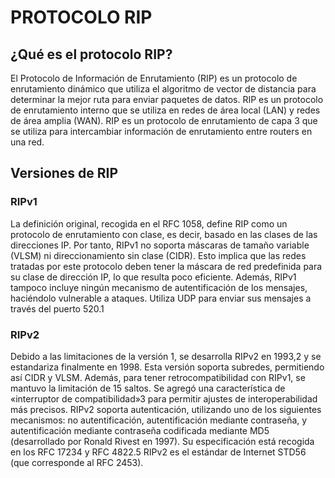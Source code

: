# PROTOCOLO RIP

## ¿Qué es el protocolo RIP?

El Protocolo de Información de Enrutamiento (RIP) es un protocolo de enrutamiento dinámico que utiliza el algoritmo de vector de distancia para determinar la mejor ruta para enviar paquetes de datos. RIP es un protocolo de enrutamiento interno que se utiliza en redes de área local (LAN) y redes de área amplia (WAN). RIP es un protocolo de enrutamiento de capa 3 que se utiliza para intercambiar información de enrutamiento entre routers en una red.

## Versiones de RIP

### RIPv1
La definición original, recogida en el RFC 1058, define RIP como un protocolo de enrutamiento con clase, es decir, basado en las clases de las direcciones IP. Por tanto, RIPv1 no soporta máscaras de tamaño variable (VLSM) ni direccionamiento sin clase (CIDR). Esto implica que las redes tratadas por este protocolo deben tener la máscara de red predefinida para su clase de dirección IP, lo que resulta poco eficiente. Además, RIPv1 tampoco incluye ningún mecanismo de autentificación de los mensajes, haciéndolo vulnerable a ataques. Utiliza UDP para enviar sus mensajes a través del puerto 520.1

### RIPv2
Debido a las limitaciones de la versión 1, se desarrolla RIPv2 en 1993,2 y se estandariza finalmente en 1998. Esta versión soporta subredes, permitiendo así CIDR y VLSM. Además, para tener retrocompatibilidad con RIPv1, se mantuvo la limitación de 15 saltos.
Se agregó una característica de «interruptor de compatibilidad»3 para permitir ajustes de interoperabilidad más precisos. RIPv2 soporta autenticación, utilizando uno de los siguientes mecanismos: no autentificación, autentificación mediante contraseña, y autentificación mediante contraseña codificada mediante MD5 (desarrollado por Ronald Rivest en 1997). Su especificación está recogida en los RFC 17234 y RFC 4822.5 RIPv2 es el estándar de Internet STD56 (que corresponde al RFC 2453).
